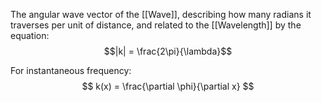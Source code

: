 The angular wave vector of the [[Wave]], describing how many radians it traverses per unit of distance, and related to the [[Wavelength]] by the equation:
$$|k| = \frac{2\pi}{\lambda}$$

For instantaneous frequency:
$$
k(x) = \frac{\partial \phi}{\partial x}
$$
